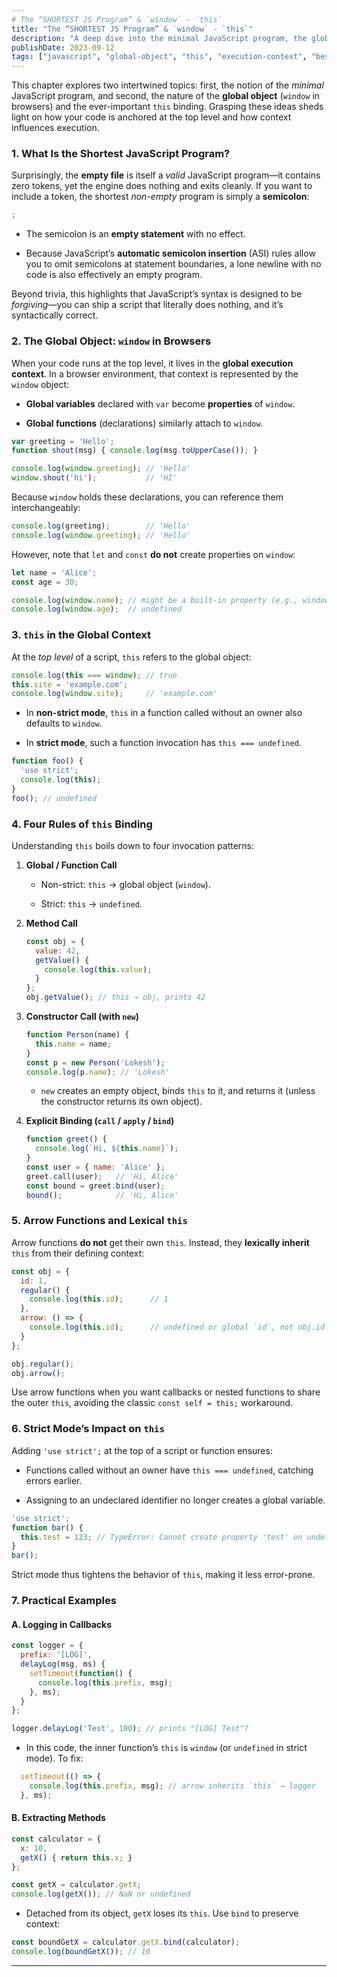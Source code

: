 ```yaml
---
# The “SHORTEST JS Program” & `window` - `this`
title: "The “SHORTEST JS Program” & `window` - `this`"
description: "A deep dive into the minimal JavaScript program, the global object (`window` in browsers), and the nuances of `this` binding. Learn how these concepts shape your code's execution context and behavior."
publishDate: 2023-09-12
tags: ["javascript", "global-object", "this", "execution-context", "best-practices"]
---
```

This chapter explores two intertwined topics: first, the notion of the _minimal_ JavaScript program, and second, the nature of the **global object** (`window` in browsers) and the ever-important `this` binding. Grasping these ideas sheds light on how your code is anchored at the top level and how context influences execution.

### 1. What Is the Shortest JavaScript Program?

Surprisingly, the **empty file** is itself a _valid_ JavaScript program—it contains zero tokens, yet the engine does nothing and exits cleanly. If you want to include a token, the shortest _non-empty_ program is simply a **semicolon**:

```js
;
```

- The semicolon is an **empty statement** with no effect.
    
- Because JavaScript’s **automatic semicolon insertion** (ASI) rules allow you to omit semicolons at statement boundaries, a lone newline with no code is also effectively an empty program.
    

Beyond trivia, this highlights that JavaScript’s syntax is designed to be _forgiving_—you can ship a script that literally does nothing, and it’s syntactically correct.

### 2. The Global Object: `window` in Browsers

When your code runs at the top level, it lives in the **global execution context**. In a browser environment, that context is represented by the `window` object:

- **Global variables** declared with `var` become **properties** of `window`.
    
- **Global functions** (declarations) similarly attach to `window`.
    

```js
var greeting = 'Hello';
function shout(msg) { console.log(msg.toUpperCase()); }

console.log(window.greeting); // 'Hello'
window.shout('hi');           // 'HI'
```

Because `window` holds these declarations, you can reference them interchangeably:

```js
console.log(greeting);        // 'Hello'
console.log(window.greeting); // 'Hello'
```

However, note that `let` and `const` **do not** create properties on `window`:

```js
let name = 'Alice';
const age = 30;

console.log(window.name); // might be a built-in property (e.g., window.name), but not this local `name`
console.log(window.age);  // undefined
```

### 3. `this` in the Global Context

At the _top level_ of a script, `this` refers to the global object:

```js
console.log(this === window); // true
this.site = 'example.com';
console.log(window.site);     // 'example.com'
```

- In **non-strict mode**, `this` in a function called without an owner also defaults to `window`.
    
- In **strict mode**, such a function invocation has `this === undefined`.
    

```js
function foo() {
  'use strict';
  console.log(this);
}
foo(); // undefined
```

### 4. Four Rules of `this` Binding

Understanding `this` boils down to four invocation patterns:

1. **Global / Function Call**
    
    - Non-strict: `this` → global object (`window`).
        
    - Strict: `this` → `undefined`.
        
2. **Method Call**
    
    ```js
    const obj = {
      value: 42,
      getValue() {
        console.log(this.value);
      }
    };
    obj.getValue(); // this → obj, prints 42
    ```
    
3. **Constructor Call (with `new`)**
    
    ```js
    function Person(name) {
      this.name = name;
    }
    const p = new Person('Lokesh');
    console.log(p.name); // 'Lokesh'
    ```
    
    - `new` creates an empty object, binds `this` to it, and returns it (unless the constructor returns its own object).
        
4. **Explicit Binding (`call` / `apply` / `bind`)**
    
    ```js
    function greet() {
      console.log(`Hi, ${this.name}`);
    }
    const user = { name: 'Alice' };
    greet.call(user);   // 'Hi, Alice'
    const bound = greet.bind(user);
    bound();            // 'Hi, Alice'
    ```
    

### 5. Arrow Functions and Lexical `this`

Arrow functions **do not** get their own `this`. Instead, they **lexically inherit** `this` from their defining context:

```js
const obj = {
  id: 1,
  regular() {
    console.log(this.id);      // 1
  },
  arrow: () => {
    console.log(this.id);      // undefined or global `id`, not obj.id
  }
};

obj.regular();
obj.arrow();
```

Use arrow functions when you want callbacks or nested functions to share the outer `this`, avoiding the classic `const self = this;` workaround.

### 6. Strict Mode’s Impact on `this`

Adding `'use strict';` at the top of a script or function ensures:

- Functions called without an owner have `this === undefined`, catching errors earlier.
    
- Assigning to an undeclared identifier no longer creates a global variable.
    

```js
'use strict';
function bar() {
  this.test = 123; // TypeError: Cannot create property 'test' on undefined
}
bar();
```

Strict mode thus tightens the behavior of `this`, making it less error-prone.

### 7. Practical Examples

#### A. Logging in Callbacks

```js
const logger = {
  prefix: '[LOG]',
  delayLog(msg, ms) {
    setTimeout(function() {
      console.log(this.prefix, msg);
    }, ms);
  }
};

logger.delayLog('Test', 100); // prints "[LOG] Test"?  
```

- In this code, the inner function’s `this` is `window` (or `undefined` in strict mode). To fix:
    

```js
  setTimeout(() => {
    console.log(this.prefix, msg); // arrow inherits `this` → logger
  }, ms);
```

#### B. Extracting Methods

```js
const calculator = {
  x: 10,
  getX() { return this.x; }
};

const getX = calculator.getX;
console.log(getX()); // NaN or undefined
```

- Detached from its object, `getX` loses its `this`. Use `bind` to preserve context:
    

```js
const boundGetX = calculator.getX.bind(calculator);
console.log(boundGetX()); // 10
```

---
